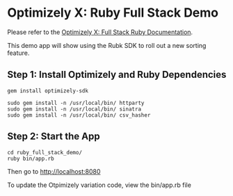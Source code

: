 # Optimizely X: Ruby Full Stack Demo
 
Please refer to the [Optimizely X: Full Stack Ruby Documentation](https://developers.optimizely.com/x/solutions/sdks/introduction/index.html?language=ruby).

This demo app will show using the Rubk SDK to roll out a new sorting feature.

## Step 1: Install Optimizely and Ruby Dependencies

```
gem install optimizely-sdk

sudo gem install -n /usr/local/bin/ httparty
sudo gem install -n /usr/local/bin/ sinatra
sudo gem install -n /usr/local/bin/ csv_hasher
```

## Step 2: Start the App

```
cd ruby_full_stack_demo/
ruby bin/app.rb 
```
Then go to [http://localhost:8080](http://localhost:8080)

To update the Otpimizely variation code, view the bin/app.rb file
